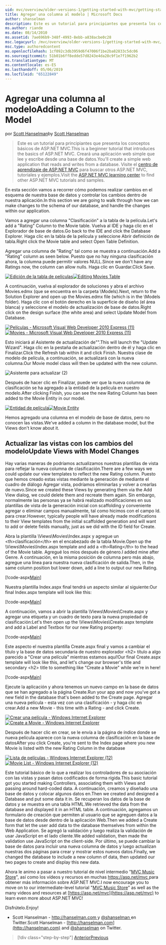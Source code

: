 ```yaml
---
uid: mvc/overview/older-versions-1/getting-started-with-mvc/getting-started-with-mvc-part8
title: Agregar una columna al modelo | Microsoft Docs
author: shanselman
description: Este es un tutorial para principiantes que presenta los conceptos básicos de ASP.NET MVC. Cree una aplicación web simple que lee y escribe desde una base de datos.
ms.author: riande
ms.date: 08/14/2010
ms.assetid: 7ae696b9-348f-4993-8ebb-a838acbe0c28
msc.legacyurl: /mvc/overview/older-versions-1/getting-started-with-mvc/getting-started-with-mvc-part8
msc.type: authoredcontent
ms.openlocfilehash: 1cf092c3db3959d6f47006f1be2ba82833c5dc06
ms.sourcegitcommit: 51b01b6ff8edde57d8243e4da28c9f1e7f1962b2
ms.translationtype: MT
ms.contentlocale: es-ES
ms.lasthandoff: 05/06/2019
ms.locfileid: "65122849"
---
```

# <a name="adding-a-column-to-the-model"></a><span data-ttu-id="7f9cf-104">Agregar una columna al modelo</span><span class="sxs-lookup"><span data-stu-id="7f9cf-104">Adding a Column to the Model</span></span>

<span data-ttu-id="7f9cf-105">por [Scott Hanselman](https://github.com/shanselman)</span><span class="sxs-lookup"><span data-stu-id="7f9cf-105">by [Scott Hanselman](https://github.com/shanselman)</span></span>

> <span data-ttu-id="7f9cf-106">Este es un tutorial para principiantes que presenta los conceptos básicos de ASP.NET MVC.</span><span class="sxs-lookup"><span data-stu-id="7f9cf-106">This is a beginner tutorial that introduces the basics of ASP.NET MVC.</span></span> <span data-ttu-id="7f9cf-107">Creará una aplicación web simple que lee y escribe desde una base de datos.</span><span class="sxs-lookup"><span data-stu-id="7f9cf-107">You'll create a simple web application that reads and writes from a database.</span></span> <span data-ttu-id="7f9cf-108">Visite el [centro de aprendizaje de ASP.NET MVC](../../../index.md) para buscar otros ASP.NET MVC, tutoriales y ejemplos.</span><span class="sxs-lookup"><span data-stu-id="7f9cf-108">Visit the [ASP.NET MVC learning center](../../../index.md) to find other ASP.NET MVC tutorials and samples.</span></span>

<span data-ttu-id="7f9cf-109">En esta sección vamos a recorrer cómo podemos realizar cambios en el esquema de nuestra base de datos y controlar los cambios dentro de nuestra aplicación.</span><span class="sxs-lookup"><span data-stu-id="7f9cf-109">In this section we are going to walk through how we can make changes to the schema of our database, and handle the changes within our application.</span></span>

<span data-ttu-id="7f9cf-110">Vamos a agregar una columna "Clasificación" a la tabla de la película.</span><span class="sxs-lookup"><span data-stu-id="7f9cf-110">Let's add a "Rating" Column to the Movie table.</span></span> <span data-ttu-id="7f9cf-111">Vuelva al IDE y haga clic en el Explorador de base de datos.</span><span class="sxs-lookup"><span data-stu-id="7f9cf-111">Go back to the IDE and click the Database Explorer.</span></span> <span data-ttu-id="7f9cf-112">Haga clic en la tabla de la película y seleccione Abrir definición de tabla.</span><span class="sxs-lookup"><span data-stu-id="7f9cf-112">Right click the Movie table and select Open Table Definition.</span></span>

<span data-ttu-id="7f9cf-113">Agregar una columna de "Rating" tal como se muestra a continuación.</span><span class="sxs-lookup"><span data-stu-id="7f9cf-113">Add a "Rating" column as seen below.</span></span> <span data-ttu-id="7f9cf-114">Puesto que no hay ninguna clasificación ahora, la columna puede permitir valores NULL.</span><span class="sxs-lookup"><span data-stu-id="7f9cf-114">Since we don't have any Ratings now, the column can allow nulls.</span></span> <span data-ttu-id="7f9cf-115">Haga clic en Guardar.</span><span class="sxs-lookup"><span data-stu-id="7f9cf-115">Click Save.</span></span>

<span data-ttu-id="7f9cf-116">[![Edición de la tabla de películas](getting-started-with-mvc-part8/_static/image2.png)](getting-started-with-mvc-part8/_static/image1.png)</span><span class="sxs-lookup"><span data-stu-id="7f9cf-116">[![Editing Movies Table](getting-started-with-mvc-part8/_static/image2.png)](getting-started-with-mvc-part8/_static/image1.png)</span></span>

<span data-ttu-id="7f9cf-117">A continuación, vuelva al explorador de soluciones y abra el archivo Movies.edmx (que se encuentra en la carpeta \Models).</span><span class="sxs-lookup"><span data-stu-id="7f9cf-117">Next, return to the Solution Explorer and open up the Movies.edmx file (which is in the \Models folder).</span></span> <span data-ttu-id="7f9cf-118">Haga clic con el botón derecho en la superficie de diseño (el área blanca) y seleccione el modelo de actualización de base de datos.</span><span class="sxs-lookup"><span data-stu-id="7f9cf-118">Right click on the design surface (the white area) and select Update Model from Database.</span></span>

<span data-ttu-id="7f9cf-119">[![Películas - Microsoft Visual Web Developer 2010 Express (11)](getting-started-with-mvc-part8/_static/image4.png)](getting-started-with-mvc-part8/_static/image3.png)</span><span class="sxs-lookup"><span data-stu-id="7f9cf-119">[![Movies - Microsoft Visual Web Developer 2010 Express (11)](getting-started-with-mvc-part8/_static/image4.png)](getting-started-with-mvc-part8/_static/image3.png)</span></span>

<span data-ttu-id="7f9cf-120">Esto iniciará al Asistente de actualización de"".</span><span class="sxs-lookup"><span data-stu-id="7f9cf-120">This will launch the "Update Wizard".</span></span> <span data-ttu-id="7f9cf-121">Haga clic en la pestaña de actualización dentro de él y haga clic en Finalizar.</span><span class="sxs-lookup"><span data-stu-id="7f9cf-121">Click the Refresh tab within it and click Finish.</span></span> <span data-ttu-id="7f9cf-122">Nuestra clase de modelo de película, a continuación, se actualizará con la nueva columna.</span><span class="sxs-lookup"><span data-stu-id="7f9cf-122">Our Movie model class will then be updated with the new column.</span></span>

![Asistente para actualizar (2)](getting-started-with-mvc-part8/_static/image5.png)

<span data-ttu-id="7f9cf-124">Después de hacer clic en Finalizar, puede ver que la nueva columna de clasificación se ha agregado a la entidad de la película en nuestro modelo.</span><span class="sxs-lookup"><span data-stu-id="7f9cf-124">After clicking Finish, you can see the new Rating Column has been added to the Movie Entity in our model.</span></span>

<span data-ttu-id="7f9cf-125">[![Entidad de película](getting-started-with-mvc-part8/_static/image7.png)](getting-started-with-mvc-part8/_static/image6.png)</span><span class="sxs-lookup"><span data-stu-id="7f9cf-125">[![Movie Entity](getting-started-with-mvc-part8/_static/image7.png)](getting-started-with-mvc-part8/_static/image6.png)</span></span>

<span data-ttu-id="7f9cf-126">Hemos agregado una columna en el modelo de base de datos, pero no conocen las vistas.</span><span class="sxs-lookup"><span data-stu-id="7f9cf-126">We've added a column in the database model, but the Views don't know about it.</span></span>

## <a name="update-views-with-model-changes"></a><span data-ttu-id="7f9cf-127">Actualizar las vistas con los cambios del modelo</span><span class="sxs-lookup"><span data-stu-id="7f9cf-127">Update Views with Model Changes</span></span>

<span data-ttu-id="7f9cf-128">Hay varias maneras de podríamos actualizamos nuestras plantillas de vista para reflejar la nueva columna de clasificación.</span><span class="sxs-lookup"><span data-stu-id="7f9cf-128">There are a few ways we could update our view templates to reflect the new Rating column.</span></span> <span data-ttu-id="7f9cf-129">Puesto que hemos creado estas vistas mediante la generación de mediante el cuadro de diálogo Agregar vista, podríamos eliminarlas y volver a crearlas de nuevo.</span><span class="sxs-lookup"><span data-stu-id="7f9cf-129">Since we created these Views by generating them via the Add View dialog, we could delete them and recreate them again.</span></span> <span data-ttu-id="7f9cf-130">Sin embargo, normalmente las personas ya se habrá realizado modificaciones en sus plantillas de vista de la generación inicial con scaffolding y conveniente agregar o eliminar campos manualmente, tal como hicimos con el campo Id. para crear.</span><span class="sxs-lookup"><span data-stu-id="7f9cf-130">However, typically people will have already made modifications to their View templates from the initial scaffolded generation and will want to add or delete fields manually, just as we did with the ID field for Create.</span></span>

<span data-ttu-id="7f9cf-131">Abra la plantilla \Views\Movies\Index.aspx y agregue un &lt;th&gt;clasificación&lt;/th&gt; en el encabezado de la tabla Movie.</span><span class="sxs-lookup"><span data-stu-id="7f9cf-131">Open up the \Views\Movies\Index.aspx template and add a &lt;th&gt;Rating&lt;/th&gt; to the head of the Movie table.</span></span> <span data-ttu-id="7f9cf-132">Agregué los míos después de género.</span><span class="sxs-lookup"><span data-stu-id="7f9cf-132">I added mine after Genre.</span></span> <span data-ttu-id="7f9cf-133">A continuación, en la misma posición de columna pero más abajo, agregue una línea para nuestra nueva clasificación de salida.</span><span class="sxs-lookup"><span data-stu-id="7f9cf-133">Then, in the same column position but lower down, add a line to output our new Rating.</span></span>

[!code-aspx[Main](getting-started-with-mvc-part8/samples/sample1.aspx)]

<span data-ttu-id="7f9cf-134">Nuestra plantilla Index.aspx final tendrá un aspecto similar al siguiente:</span><span class="sxs-lookup"><span data-stu-id="7f9cf-134">Our final Index.aspx template will look like this:</span></span>

[!code-aspx[Main](getting-started-with-mvc-part8/samples/sample2.aspx)]

<span data-ttu-id="7f9cf-135">A continuación, vamos a abrir la plantilla \Views\Movies\Create.aspx y agregar una etiqueta y un cuadro de texto para la nueva propiedad de clasificación:</span><span class="sxs-lookup"><span data-stu-id="7f9cf-135">Let's then open up the \Views\Movies\Create.aspx template and add a Label and Textbox for our new Rating property:</span></span>

[!code-aspx[Main](getting-started-with-mvc-part8/samples/sample3.aspx)]

<span data-ttu-id="7f9cf-136">Este aspecto el nuestra plantilla Create.aspx final y vamos a cambiar el título y la base de datos secundaria de nuestro explorador &lt;h2&gt; título a algo parecido a "Crear una película" mientras estamos aquí!</span><span class="sxs-lookup"><span data-stu-id="7f9cf-136">Our final Create.aspx template will look like this, and let's change our browser's title and secondary &lt;h2&gt; title to something like "Create a Movie" while we're in here!</span></span>

[!code-aspx[Main](getting-started-with-mvc-part8/samples/sample4.aspx)]

<span data-ttu-id="7f9cf-137">Ejecute la aplicación y ahora tenemos un nuevo campo en la base de datos que se han agregado a la página Create.</span><span class="sxs-lookup"><span data-stu-id="7f9cf-137">Run your app and now you've got a new field in the database that's been added to the Create page.</span></span> <span data-ttu-id="7f9cf-138">Agregar una nueva película - esta vez con una clasificación - y haga clic en crear.</span><span class="sxs-lookup"><span data-stu-id="7f9cf-138">Add a new Movie - this time with a Rating - and click Create.</span></span>

<span data-ttu-id="7f9cf-139">[![Crear una película - Windows Internet Explorer](getting-started-with-mvc-part8/_static/image9.png)](getting-started-with-mvc-part8/_static/image8.png)</span><span class="sxs-lookup"><span data-stu-id="7f9cf-139">[![Create a Movie - Windows Internet Explorer](getting-started-with-mvc-part8/_static/image9.png)](getting-started-with-mvc-part8/_static/image8.png)</span></span>

<span data-ttu-id="7f9cf-140">Después de hacer clic en crear, se le envía a la página de índice donde se nueva película aparece con la nueva columna de clasificación en la base de datos</span><span class="sxs-lookup"><span data-stu-id="7f9cf-140">After you click Create, you're sent to the Index page where you new Movie is listed with the new Rating Column in the database</span></span>

<span data-ttu-id="7f9cf-141">[![Lista de películas - Windows Internet Explorer (12)](getting-started-with-mvc-part8/_static/image11.png)](getting-started-with-mvc-part8/_static/image10.png)</span><span class="sxs-lookup"><span data-stu-id="7f9cf-141">[![Movie List - Windows Internet Explorer (12)](getting-started-with-mvc-part8/_static/image11.png)](getting-started-with-mvc-part8/_static/image10.png)</span></span>

<span data-ttu-id="7f9cf-142">Este tutorial básico de lo que a realizar los controladores de su asociación con las vistas y pasan datos codificados de forma rígida.</span><span class="sxs-lookup"><span data-stu-id="7f9cf-142">This basic tutorial got you started making Controllers, associating them with Views and passing around hard-coded data.</span></span> <span data-ttu-id="7f9cf-143">A continuación, creamos y diseñado una base de datos y colocar algunos datos en.</span><span class="sxs-lookup"><span data-stu-id="7f9cf-143">Then we created and designed a Database and put some data it in.</span></span> <span data-ttu-id="7f9cf-144">Se recuperan los datos de la base de datos y se muestra en una tabla HTML.</span><span class="sxs-lookup"><span data-stu-id="7f9cf-144">We retrieved the data from the database and displayed it in an HTML table.</span></span> <span data-ttu-id="7f9cf-145">A continuación, agregamos un formulario de creación que permiten al usuario que se agreguen datos a la base de datos desde dentro de la aplicación Web.</span><span class="sxs-lookup"><span data-stu-id="7f9cf-145">Then we added a Create form that let the user add data to the database themselves from within the Web Application.</span></span> <span data-ttu-id="7f9cf-146">Se agregó la validación y luego realiza la validación de usar JavaScript en el lado cliente.</span><span class="sxs-lookup"><span data-stu-id="7f9cf-146">We added validation, then made the validation use JavaScript on the client-side.</span></span> <span data-ttu-id="7f9cf-147">Por último, se puede cambiar la base de datos para incluir una nueva columna de datos y luego actualizan nuestras dos páginas para crear y mostrar estos nuevos datos.</span><span class="sxs-lookup"><span data-stu-id="7f9cf-147">Finally, we changed the database to include a new column of data, then updated our two pages to create and display this new data.</span></span>

<span data-ttu-id="7f9cf-148">Ahora le animo a pasar a nuestro tutorial de nivel intermedio "[MVC Music Store](../../older-versions/mvc-music-store/mvc-music-store-part-1.md)", así como los vídeos y recursos en muchas [ https://asp.net/mvc ](https://asp.net/mvc) para obtener más información sobre ASP.NET MVC.</span><span class="sxs-lookup"><span data-stu-id="7f9cf-148">I now encourage you to move on to our intermediate-level tutorial "[MVC Music Store](../../older-versions/mvc-music-store/mvc-music-store-part-1.md)" as well as the many videos and resources at [https://asp.net/mvc](https://asp.net/mvc) to learn even more about ASP.NET MVC!</span></span>

<span data-ttu-id="7f9cf-149">Disfrútelo.</span><span class="sxs-lookup"><span data-stu-id="7f9cf-149">Enjoy!</span></span>

- <span data-ttu-id="7f9cf-150">Scott Hanselman - [ http://hanselman.com ](http://hanselman.com) y [ @shanselman ](http://twitter.com/shanselman) en Twitter.</span><span class="sxs-lookup"><span data-stu-id="7f9cf-150">Scott Hanselman - [http://hanselman.com](http://hanselman.com) and [@shanselman](http://twitter.com/shanselman) on Twitter.</span></span>

> [!div class="step-by-step"]
> [<span data-ttu-id="7f9cf-151">Anterior</span><span class="sxs-lookup"><span data-stu-id="7f9cf-151">Previous</span></span>](getting-started-with-mvc-part7.md)
